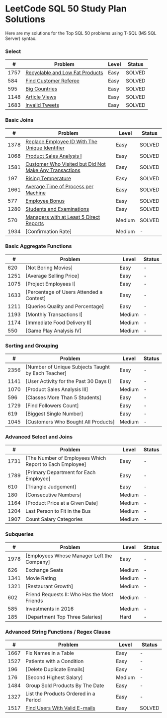 # LeetCode SQL 50 Study Plan Solutions

Here are my solutions for the Top SQL 50 problems using T-SQL (MS SQL Server) syntax.

### Select

| #    | Problem                                                                               | Level | Status |
| ---- | ------------------------------------------------------------------------------------- | ----- | ------ |
| 1757 | [Recyclable and Low Fat Products](https://github.com/AlexOksam/LeetCode/blob/main/SQL50/1757_Recyclable_and_Low_Fat_Products.sql)| Easy  | SOLVED |
| 584  | [Find Customer Referee](https://github.com/AlexOksam/LeetCode/blob/main/SQL50/584_Find_Customer_Referee.sql)                    | Easy  | SOLVED |
| 595  | [Big Countries](https://github.com/AlexOksam/LeetCode/blob/main/SQL50/595_Big_Countries.sql)                                     | Easy  | SOLVED |
| 1148 | [Article Views](https://github.com/AlexOksam/LeetCode/blob/main/SQL50/1148_Article_Views_I.sql)                                 | Easy  | SOLVED |
| 1683 | [Invalid Tweets](https://github.com/AlexOksam/LeetCode/blob/main/SQL50/1148_Article_Views_I.sql)                                | Easy  | SOLVED |

### Basic Joins

| #    | Problem                                                                                                                                  | Level  | Status |
| ---- | ---------------------------------------------------------------------------------------------------------------------------------------- | ------ | ------ |
| 1378 | [Replace Employee ID With The Unique Identifier](https://github.com/AlexOksam/LeetCode/blob/main/SQL50/1378_Replace_Employee_ID_With_The_Unique_Identifier.sql)               | Easy   | SOLVED |
| 1068 | [Product Sales Analysis I](https://github.com/AlexOksam/LeetCode/blob/main/SQL50/1068_Product_Sales_Analysis_I.sql)                                                          | Easy   | SOLVED |
| 1581 | [Customer Who Visited but Did Not Make Any Transactions](https://github.com/AlexOksam/LeetCode/blob/main/SQL50/1581_Customer_Who_Visited_but_Did_Not_Make_Any_Transactions.sql) | Easy   | SOLVED |
| 197  | [Rising Temperature](https://github.com/AlexOksam/LeetCode/blob/main/SQL50/197_Rising_Temperature.sql)                                                                          | Easy   | SOLVED |
| 1661 | [Average Time of Process per Machine](https://github.com/AlexOksam/LeetCode/blob/main/SQL50/1661_Average_Time_of_Process_per_Machine.sql)                                      | Easy   | SOLVED |
| 577  | [Employee Bonus](https://github.com/AlexOksam/LeetCode/blob/main/SQL50/577_Employee_Bonus.sql)                                                                                 | Easy   | SOLVED |
| 1280 | [Students and Examinations](https://github.com/AlexOksam/LeetCode/blob/main/SQL50/1280_Students_and_Examinations.sql)                                                           | Easy   | SOLVED |
| 570  | [Managers with at Least 5 Direct Reports](https://github.com/AlexOksam/LeetCode/blob/main/SQL50/570_Managers_with_at_Least_5_Direct_Reports.sql)                              | Medium | SOLVED |
| 1934 | [Confirmation Rate]                                                                | Medium | - |

### Basic Aggregate Functions

| #    | Problem                                                                                                                | Level  | Status |
| ---- | ---------------------------------------------------------------------------------------------------------------------- | ------ | ------ |
| 620  | [Not Boring Movies]                                         | Easy   | - |
| 1251 | [Average Selling Price]                                  | Easy   | - |
| 1075 | [Project Employees I]                                      | Easy   | - |
| 1633 | [Percentage of Users Attended a Contest] | Easy   | - |
| 1211 | [Queries Quality and Percentage]               | Easy   | - |
| 1193 | [Monthly Transactions I]                              | Medium | - |
| 1174 | [Immediate Food Delivery II]                       | Medium | - |
| 550  | [Game Play Analysis IV]                                 | Medium | - |

### Sorting and Grouping

| #    | Problem                                                                                                                               | Level  | Status |
| ---- | ------------------------------------------------------------------------------------------------------------------------------------- | ------ | ------ |
| 2356 | [Number of Unique Subjects Taught by Each Teacher] | Easy   | - |
| 1141 | [User Activity for the Past 30 Days I]                        | Easy   | - |
| 1070 | [Product Sales Analysis III]                                             | Medium | - |
| 596  | [Classes More Than 5 Students]                                       | Easy   | - |
| 1729 | [Find Followers Count]                                                         | Easy   | - |
| 619  | [Biggest Single Number]                                                        | Easy   | - |
| 1045 | [Customers Who Bought All Products]                               | Medium | -|

### Advanced Select and Joins

| #    | Problem                                                                                                                                              | Level  | Status |
| ---- | ---------------------------------------------------------------------------------------------------------------------------------------------------- | ------ | ------ |
| 1731 | [The Number of Employees Which Report to Each Employee]                         | Easy   | - |
| 1789 | [Primary Department for Each Employee]                                   | Easy   | - |
| 610  | [Triangle Judgement]                                                                   | Easy   | - |
| 180  | [Consecutive Numbers]                                                             | Medium | - |
| 1164 | [Product Price at a Given Date]                                              | Medium | - |
| 1204 | Last Person to Fit in the Bus                                                                                                                        | Medium | -      |
| 1907 | Count Salary Categories                                                                                                                              | Medium | -      |

### Subqueries

| #    | Problem                                                                                                     | Level  | Status |
| ---- | ----------------------------------------------------------------------------------------------------------- | ------ | ------ |
| 1978 | [Employees Whose Manager Left the Company] | Easy   | -      |
| 626  | Exchange Seats                                                                                              | Medium | -      |
| 1341 | Movie Rating                                                                                                | Medium | -      |
| 1321 | [Restaurant Growth]                                               | Medium | -      |
| 602  | Friend Requests II: Who Has the Most Friends                                                                | Medium | -      |
| 585  | Investments in 2016                                                                                         | Medium | -      |
| 185  | [Department Top Three Salaries]                        | Hard   | -      |

### Advanced String Functions / Regex Clause

| #    | Problem                                                                                                          | Level  | Status |
| ---- | ---------------------------------------------------------------------------------------------------------------- | ------ | ------ |
| 1667 | Fix Names in a Table                                                                                             | Easy   | -      |
| 1527 | Patients with a Condition                                                                                        | Easy   | -      |
| 196  | [Delete Duplicate Emails]           | Easy   | - |
| 176  | [Second Highest Salary]                 | Medium | - |
| 1484 | Group Sold Products By The Date                                                                                  | Easy   | -      |
| 1327 | List the Products Ordered in a Period                                                                            | Easy   | -      |
| 1517 | [Find Users With Valid E-mails](https://github.com/AlexOksam/LeetCode/blob/main/SQL50/1517_Find_Users_With_Valid_E-Mails.sql) | Easy   | SOLVED |
